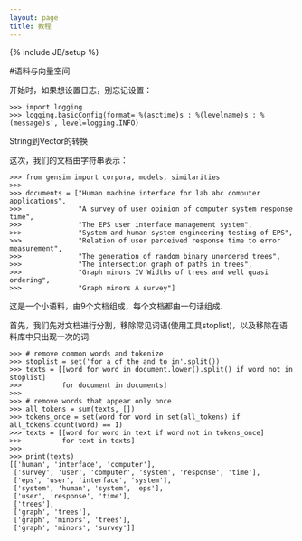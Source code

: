 ```yaml
---
layout: page
title: 教程 
---
```

{% include JB/setup %}

#语料与向量空间

开始时，如果想设置日志，别忘记设置：

    >>> import logging
    >>> logging.basicConfig(format='%(asctime)s : %(levelname)s : %(message)s', level=logging.INFO)


String到Vector的转换

这次，我们的文档由字符串表示：

    >>> from gensim import corpora, models, similarities
    >>>
    >>> documents = ["Human machine interface for lab abc computer applications",
    >>>              "A survey of user opinion of computer system response time",
    >>>              "The EPS user interface management system",
    >>>              "System and human system engineering testing of EPS",
    >>>              "Relation of user perceived response time to error measurement",
    >>>              "The generation of random binary unordered trees",
    >>>              "The intersection graph of paths in trees",
    >>>              "Graph minors IV Widths of trees and well quasi ordering",
    >>>              "Graph minors A survey"]

这是一个小语料，由9个文档组成，每个文档都由一句话组成.

首先，我们先对文档进行分割，移除常见词语(使用工具stoplist)，以及移除在语料库中只出现一次的词:

    >>> # remove common words and tokenize
    >>> stoplist = set('for a of the and to in'.split())
    >>> texts = [[word for word in document.lower().split() if word not in stoplist]
    >>>          for document in documents]
    >>>
    >>> # remove words that appear only once
    >>> all_tokens = sum(texts, [])
    >>> tokens_once = set(word for word in set(all_tokens) if all_tokens.count(word) == 1)
    >>> texts = [[word for word in text if word not in tokens_once]
    >>>          for text in texts]
    >>>
    >>> print(texts)
    [['human', 'interface', 'computer'],
     ['survey', 'user', 'computer', 'system', 'response', 'time'],
     ['eps', 'user', 'interface', 'system'],
     ['system', 'human', 'system', 'eps'],
     ['user', 'response', 'time'],
     ['trees'],
     ['graph', 'trees'],
     ['graph', 'minors', 'trees'],
     ['graph', 'minors', 'survey']]


